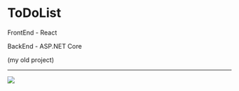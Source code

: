 # ToDoList

FrontEnd - React

BackEnd - ASP.NET Core

(my old project)

---
![](https://img.shields.io/tokei/lines/github/cppshizoidS/ToDoList)
